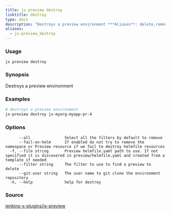 ```yaml
---
title: jx preview destroy
linktitle: destroy
type: docs
description: "Destroys a preview environment ***Aliases**: delete,remove*"
aliases:
  - jx-preview_destroy
---
```


### Usage

```
jx preview destroy
```

### Synopsis

Destroys a preview environment

### Examples

  ```bash
  # destroys a preview environment
  jx-preview destroy jx-myorg-myapp-pr-4

  ```

### Options

```
      --all               Select all the filters by default to remove
      --fail-on-helm      If enabled do not try to remove the namespace or Preview resource if we fail to destroy helmfile resources
  -f, --file string       Preview helmfile.yaml path to use. If not specified it is discovered in preview/helmfile.yaml and created from a template if needed
      --filter string     The filter to use to find a preview to delete
      --git-user string   The user name to git clone the environment repository
  -h, --help              help for destroy
```

### Source

[jenkins-x-plugins/jx-preview](https://github.com/jenkins-x-plugins/jx-preview)

